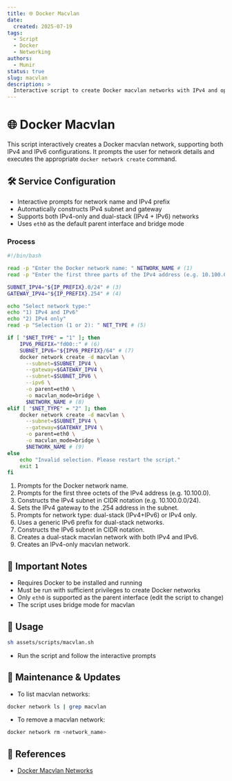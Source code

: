 ```yaml
---
title: 🌐 Docker Macvlan
date:
  created: 2025-07-19
tags:
  - Script
  - Docker
  - Networking
authors:
  - Munir
status: true
slug: macvlan
description: >
  Interactive script to create Docker macvlan networks with IPv4 and optional IPv6 support.
---
```


# 🌐 Docker Macvlan

This script interactively creates a Docker macvlan network, supporting both IPv4 and IPv6 configurations. It prompts the user for network details and executes the appropriate `docker network create` command.

<!-- more -->

## 🛠️ Service Configuration

- Interactive prompts for network name and IPv4 prefix
- Automatically constructs IPv4 subnet and gateway
- Supports both IPv4-only and dual-stack (IPv4 + IPv6) networks
- Uses `eth0` as the default parent interface and bridge mode

### Process

```sh linenums="1"
#!/bin/bash

read -p "Enter the Docker network name: " NETWORK_NAME # (1)
read -p "Enter the first three parts of the IPv4 address (e.g. 10.100.0): " IP_PREFIX # (2)

SUBNET_IPV4="${IP_PREFIX}.0/24" # (3)
GATEWAY_IPV4="${IP_PREFIX}.254" # (4)

echo "Select network type:"
echo "1) IPv4 and IPv6"
echo "2) IPv4 only"
read -p "Selection (1 or 2): " NET_TYPE # (5)

if [ "$NET_TYPE" = "1" ]; then
    IPV6_PREFIX="fd00::" # (6)
    SUBNET_IPV6="${IPV6_PREFIX}/64" # (7)
    docker network create -d macvlan \
      --subnet=$SUBNET_IPV4 \
      --gateway=$GATEWAY_IPV4 \
      --subnet=$SUBNET_IPV6 \
      --ipv6 \
      -o parent=eth0 \
      -o macvlan_mode=bridge \
      $NETWORK_NAME # (8)
elif [ "$NET_TYPE" = "2" ]; then
    docker network create -d macvlan \
      --subnet=$SUBNET_IPV4 \
      --gateway=$GATEWAY_IPV4 \
      -o parent=eth0 \
      -o macvlan_mode=bridge \
      $NETWORK_NAME # (9)
else
    echo "Invalid selection. Please restart the script."
    exit 1
fi
```

1. Prompts for the Docker network name.
2. Prompts for the first three octets of the IPv4 address (e.g. 10.100.0).
3. Constructs the IPv4 subnet in CIDR notation (e.g. 10.100.0.0/24).
4. Sets the IPv4 gateway to the .254 address in the subnet.
5. Prompts for network type: dual-stack (IPv4+IPv6) or IPv4 only.
6. Uses a generic IPv6 prefix for dual-stack networks.
7. Constructs the IPv6 subnet in CIDR notation.
8. Creates a dual-stack macvlan network with both IPv4 and IPv6.
9. Creates an IPv4-only macvlan network.

## 🔐 Important Notes

- Requires Docker to be installed and running
- Must be run with sufficient privileges to create Docker networks
- Only `eth0` is supported as the parent interface (edit the script to change)
- The script uses bridge mode for macvlan

## 🚀 Usage

```bash
sh assets/scripts/macvlan.sh
```

- Run the script and follow the interactive prompts

## 🔄 Maintenance & Updates

- To list macvlan networks:
```bash
docker network ls | grep macvlan
```
- To remove a macvlan network:
```bash
docker network rm <network_name>
```

## 🔗 References

- [Docker Macvlan Networks](https://docs.docker.com/network/macvlan/) 

